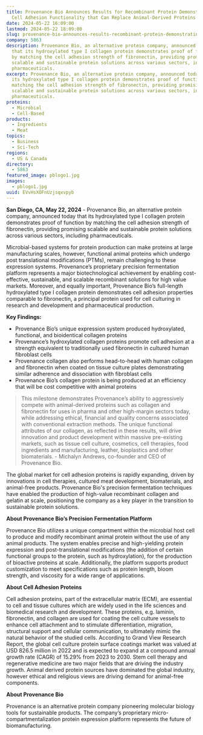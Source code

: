```yaml
---
title: Provenance Bio Announces Results for Recombinant Protein Demonstrating
  Cell Adhesion Functionality that Can Replace Animal-Derived Proteins
date: 2024-05-22 16:09:00
lastmod: 2024-05-22 18:09:00
slug: provenance-bio-announces-results-recombinant-protein-demonstrating-cell-adhesion-functionality-replace-animal-derived-proteins
company: 5863
description: Provenance Bio, an alternative protein company, announced today
  that its hydroxylated type I collagen protein demonstrates proof of function
  by matching the cell adhesion strength of fibronectin, providing promising
  scalable and sustainable protein solutions across various sectors, including
  pharmaceuticals.
excerpt: Provenance Bio, an alternative protein company, announced today that
  its hydroxylated type I collagen protein demonstrates proof of function by
  matching the cell adhesion strength of fibronectin, providing promising
  scalable and sustainable protein solutions across various sectors, including
  pharmaceuticals.
proteins:
  - Microbial
  - Cell-Based
products:
  - Ingredients
  - Meat
topics:
  - Business
  - Sci-Tech
regions:
  - US & Canada
directory:
  - 5863
featured_image: pblogo1.jpg
images:
  - pblogo1.jpg
uuid: EVvHsXOFnUzjsqxvpyb
---
```

**San Diego, CA, May 22, 2024** - Provenance Bio, an alternative protein company, announced today that its hydroxylated type I collagen protein demonstrates proof of function by matching the cell adhesion strength of fibronectin, providing promising scalable and sustainable protein solutions across various sectors, including pharmaceuticals.

Microbial-based systems for protein production can make proteins at large manufacturing scales, however, functional animal proteins which undergo post translational modifications (PTMs), remain challenging to these expression systems. Provenance’s proprietary precision fermentation platform represents a major biotechnological achievement by enabling cost-effective, sustainable, and scalable recombinant solutions for high value markets. Moreover, and equally important, Provenance Bio’s full-length hydroxylated type I collagen protein demonstrates cell adhesion properties comparable to fibronectin, a principal protein used for cell culturing in research and development and pharmaceutical production.

**Key Findings:**

* Provenance Bio’s unique expression system produced hydroxylated, functional, and bioidentical collagen proteins 
* Provenance’s hydroxylated collagen proteins promote cell adhesion at a strength equivalent to traditionally used fibronectin in cultured human fibroblast cells
* Provenance collagen also performs head-to-head with human collagen and fibronectin when coated on tissue culture plates demonstrating similar adherence and dissociation with fibroblast cells 
* Provenance Bio’s collagen protein is being produced at an efficiency that will be cost competitive with animal proteins

> This milestone demonstrates Provenance’s ability to aggressively compete with animal-derived proteins such as collagen and fibronectin for uses in pharma and other high-margin sectors today, while addressing ethical, financial and quality concerns associated with conventional extraction methods. The unique functional attributes of our collagen, as reflected in these results, will drive innovation and product development within massive pre-existing markets, such as tissue cell culture, cosmetics, cell therapies, food ingredients and manufacturing, leather, bioplastics and other biomaterials. - Michalyn Andrews, co-founder and CEO of Provenance Bio.

The global market for cell adhesion proteins is rapidly expanding, driven by innovations in cell therapies, cultured meat development, biomaterials, and animal-free products. Provenance Bio's precision fermentation techniques have enabled the production of high-value recombinant collagen and gelatin at scale, positioning the company as a key player in the transition to sustainable protein solutions.

**About Provenance Bio’s Precision Fermentation Platform**

Provenance Bio utilizes a unique compartment within the microbial host cell to produce and modify recombinant animal protein without the use of any animal products. The system enables precise and high-yielding protein expression and post-translational modifications (the addition of certain functional groups to the protein, such as hydroxylation), for the production of bioactive proteins at scale. Additionally, the platform supports product customization to meet specifications such as protein length, bloom strength, and viscosity for a wide range of applications.

**About Cell Adhesion Proteins**

Cell adhesion proteins, part of the extracellular matrix (ECM), are essential to cell and tissue cultures which are widely used in the life sciences and biomedical research and development. These proteins, e.g. laminin, fibronectin, and collagen are used for coating the cell culture vessels to enhance cell attachment and to stimulate differentiation, migration, structural support and cellular communication, to ultimately mimic the natural behavior of the studied cells. According to Grand View Research Report, the global cell culture protein surface coatings market was valued at USD 826.5 million in 2022 and is expected to expand at a compound annual growth rate (CAGR) of 15.29% from 2023 to 2030. Stem cell therapy and regenerative medicine are two major fields that are driving the industry growth. Animal derived protein sources have dominated the global industry, however ethical and religious views are driving demand for animal-free components.

**About Provenance Bio**

Provenance is an alternative protein company pioneering molecular biology tools for sustainable products. The company’s proprietary micro-compartmentalization protein expression platform represents the future of biomanufacturing.
